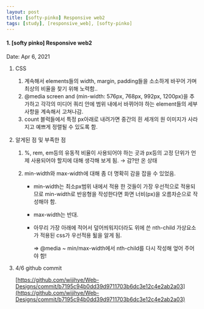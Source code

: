 ```yaml
---
layout: post
title: [softy-pinko] Responsive web2
tags: [study], [responsive_web], [softy-pinko]
---
```


#### 1. [softy pinko] Responsive web2

Date: Apr 6, 2021

1. CSS

   1. 계속해서 elements들의 width, margin, padding들을 소소하게 바꾸어 가며 최상의 비율을 찾기 위해 노력함..
   2. @media screen and (min-width: 576px, 768px, 992px, 1200px)을 추가하고 각각의 미디어 쿼리 안에 범위 내에서 바뀌어야 하는 element들의 세부 사항을 계속해서 고쳐나감.
   3. count 블럭들에서 특정 px아래로 내려가면 중간의 흰 세개의 원 이미지가 사라지고 예쁘게 정렬될 수 있도록 함.

2. 알게된 점 및 부족한 점

   1. %, rem, em등의 유동적 비율이 사용되어야 하는 곳과 px등의 고정 단위가 언제 사용되어야 할지에 대해 생각해 보게 됨. → 감?만 온 상태

   2. min-width와 max-width에 대해 좀 더 명확히 감을 잡을 수 있었음.

      - min-width는 최소px범위 내에서 적용 한 것들이 가장 우선적으로 적용되므로 min-width로 반응형을 작성한다면 화면 너비(px)을 오름차순으로 작성해야 함.
      - max-width는 반대.

      - 아무리 가장 아래에 적어서 덮어씌워지더라도 위에 쓴 nth-child 가상요소가 적용된 css가 우선적용 됢을 알게 됨.

        ⇒ @media ~ min/max-width에서 nth-child를 다시 작성해 엎어 주어야 함!

3. 4/6 github commit

   [https://github.com/wijihye/Web-Designs/commit/b7195c94b0dd39d9711703b6dc3e12c4e2ab2a03](https://github.com/wijihye/Web-Designs/commit/b7195c94b0dd39d9711703b6dc3e12c4e2ab2a03)
